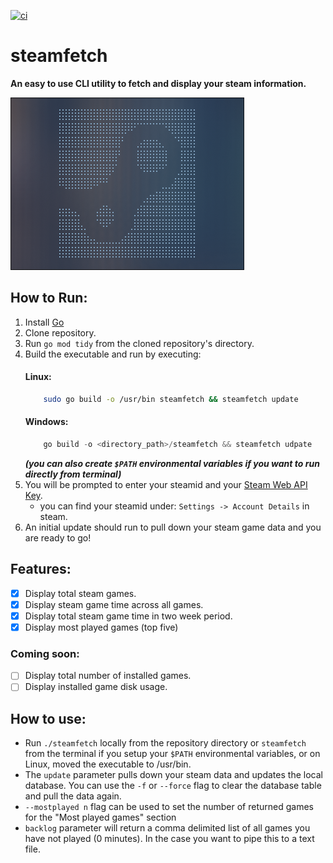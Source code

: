 [![ci](https://github.com/gcancel/steamfetch/actions/workflows/ci.yml/badge.svg)](https://github.com/gcancel/steamfetch/actions/workflows/ci.yml)
# steamfetch
**An easy to use CLI utility to fetch and display your steam information.**

![](https://github.com/gcancel/steamfetch/blob/main/img/steam_output.png)
## How to Run:
1. Install [Go](https://go.dev/dl/)
2. Clone repository.
3. Run `go mod tidy` from the cloned repository's directory.
4. Build the executable and run by executing:
    #### Linux:  
    ```bash
        sudo go build -o /usr/bin steamfetch && steamfetch update
    ```
    #### Windows:
    ```powershell
        go build -o <directory_path>/steamfetch && steamfetch udpate
    ```
    ***(you can also create `$PATH` environmental variables if you want to run directly from terminal)***
6. You will be prompted to enter your steamid and your [Steam Web API Key](https://steamcommunity.com/dev/apikey).
   - you can find your steamid under: `Settings -> Account Details` in steam.
7. An initial update should run to pull down your steam game data and you are ready to go!

## Features:
- [x] Display total steam games. 
- [x] Display steam game time across all games.
- [x] Display total steam game time in two week period.
- [x] Display most played games (top five)

### Coming soon:
- [ ] Display total number of installed games.
- [ ] Display installed game disk usage.

## How to use:
- Run `./steamfetch` locally from the repository directory or `steamfetch` from the terminal if you setup your `$PATH` environmental variables, or on Linux, moved the executable to /usr/bin.
- The `update` parameter pulls down your steam data and updates the local database. You can use the `-f` or `--force` flag to clear the database table and pull the data again.
- `--mostplayed n` flag can be used to set the number of returned games for the "Most played games" section
- `backlog` parameter will return a comma delimited list of all games you have not played (0 minutes). In the case you want to pipe this to a text file.
